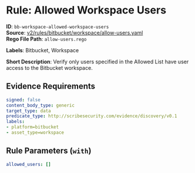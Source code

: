 # Rule: Allowed Workspace Users

**ID**: `bb-workspace-allowed-workspace-users`  
**Source**: [v2/rules/bitbucket/workspace/allow-users.yaml](scribe-public/sample-policies.git/v2/rules/bitbucket/workspace/allow-users.yaml)  
**Rego File Path**: `allow-users.rego`  

**Labels**: Bitbucket, Workspace

**Short Description**: Verify only users specified in the Allowed List have user access to the Bitbucket workspace.

## Evidence Requirements

```yaml
signed: false
content_body_type: generic
target_type: data
predicate_type: http://scribesecurity.com/evidence/discovery/v0.1
labels:
- platform=bitbucket
- asset_type=workspace
```
## Rule Parameters (`with`)

```yaml
allowed_users: []
```
